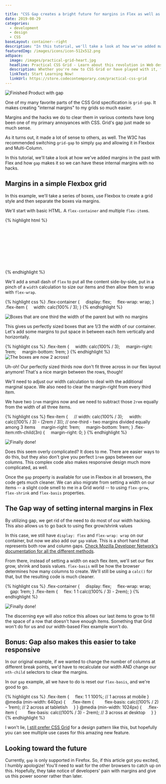 ```yaml
---

title: "CSS Gap creates a bright future for margins in Flex as well as Grid"
date: 2019-08-29
categories:
  - development
  - design
  - CSS
baseLayout: container--right
description: "In this tutorial, we'll take a look at how we've added margins in the past with Flex and how gap makes it so we can have these internal margins with no hacks."
featuredImg: /images/icons/icon-512x512.png
adSpace: 
  image: /images/practical-grid-heart.jpg
  headline: Practical CSS Grid - Learn about this revolution in Web design!
  description: Whether you're new to CSS Grid or have played with it, finding practical examples of this new layout mechanism is the best way to learn its power. Sign up below for two hours of practical grid knowledge just for you!
  linkText: Start Learning Now!
  linkUrl: https://store.codecontemporary.com/practical-css-grid
---
```


![Finished Product with gap](/images/flex-gap-new.png)

One of my many favorite parts of the CSS Grid specification is `grid-gap`. It makes creating "internal margins" to my grids so much easier.

Margins and the hacks we do to clear them in various contexts have long been one of my primary annoyances with CSS. Grid's gap just made so much sense.

As it turns out, it made a lot of sense to others, as well. The W3C has recommended switching `grid-gap` to simply `gap` and allowing it in Flexbox and Multi-Column.

In this tutorial, we'll take a look at how we've added margins in the past with Flex and how `gap` makes it so we can have these internal margins with no hacks.

## Margins in a simple Flexbox grid

In this example, we'll take a series of boxes, use Flexbox to create a grid style and then separate the boxes via margins.

We'll start with basic HTML. A `flex-container` and multiple `flex-item`s.

{% highlight html %}
<div class="flex-container">
    <div class="flex-item"></div>
    <div class="flex-item"></div>
    <div class="flex-item"></div>
    <div class="flex-item"></div>
    <div class="flex-item"></div>
    <div class="flex-item"></div>
    <div class="flex-item"></div>
    <div class="flex-item"></div>
</div>
{% endhighlight %}

We'll add a small dash of `flex` to put all the content side-by-side, put in a pinch of a `width` calculation to size our items and then allow them to wrap with `flex-wrap`.

{% highlight css %}
.flex-container {
    display: flex;
    flex-wrap: wrap;
}
.flex-item {
    width: calc(100% / 3);
}
{% endhighlight %}

![Boxes that are one third the width of the parent but with no margins](/images/flex-gap-old-step-1.jpg)

This gives us perfectly sized boxes that are 1/3 the width of our container. Let's add some margins to put space in between each item vertically and horizontally.

{% highlight css %}
.flex-item {
    width: calc(100% / 3);
    margin-right: 1rem;
    margin-bottom: 1rem;
}
{% endhighlight %}
![The boxes are now 2 across!](/images/flex-gap-old-step-2.png)

Uh-oh! Our perfectly sized thirds now don't fit three across in our flex layout anymore! That's a nice margin between the rows, though!

We'll need to adjust our width calculation to deal with the additional marginal space. We also need to clear the margin-right from every third item.

We have two `1rem` margins now and we need to subtract those `2rem` equally from the width of all three items.

{% highlight css %}
flex-item {
    // width: calc(100% / 3);
    width: calc((100% / 3) - (2rem / 3)); // one-third - two margins divided equally among 3 items
    margin-right: 1rem;
    margin-bottom: 1rem;
}
.flex-item:nth-child(3n) {
    margin-right: 0;
}
{% endhighlight %}

![Finally done!](/images/flex-gap-old-final.jpg)

Does this seem overly complicated? It does to me. There are easier ways to do this, but they also don't give you perfect `1rem` gaps between our columns. This complex code also makes responsive design much more complicated, as well.

Once the `gap` property is available for use in Flexbox in all browsers, the code gets much cleaner. We can also migrate from setting a width on our items -- a slight code smell to me in a Grid world -- to using `flex-grow`, `flex-shrink` and `flex-basis` properties.

## The Gap way of setting internal margins in Flex

By utilizing gap, we get rid of the need to do most of our width hacking. This also allows us to go back to using flex grow/shrink values

In this case, we still have `display: flex` and `flex-wrap: wrap` on our container, but now we also add our `gap` value. This is a short hand that represents both row and column gaps. [Check Mozilla Developer Network's documentation for all the different methods](https://developer.mozilla.org/en-US/docs/Web/CSS/gap).

From there, instead of setting a width on each flex item, we'll set our flex grow, shrink and basis values. `flex-basis` will be how the browser determines how many columns to create. We'll still be using a `calc()` for that, but the resulting code is much cleaner.

{% highlight css %}
.flex-container {
    display: flex;
    flex-wrap: wrap;
    gap: 1rem;
}
.flex-item {
    flex: 1 1 calc((100% / 3) - 2rem);
}
{% endhighlight %}

![Finally done!](/images/flex-gap-new.png)

The discerning eye will also notice this allows our last items to grow to fill the space of a row that doesn't have enough items. Something that Grid won't do for us and our width-based Flex example won't do.

## Bonus: Gap also makes this easier to take responsive

In our original example, if we wanted to change the number of columns at different break points, we'd have to recalculate our width AND change our `nth-child` selectors to clear the margins.

In our `gap` example, all we have to do is reset our `flex-basis`, and we're good to go.

{% highlight css %}
.flex-item {
    flex: 1 1 100%; // 1 across at mobile
}
@media (min-width: 640px) {
    .flex-item {
        flex-basis: calc((100% / 2) - 1rem); // 2 across at tabletish
    }
}
@media (min-width: 1024px) {
    .flex-item {
        flex-basis: calc((100% / 3) - 2rem); // 3 across at desktop
    }
}
{% endhighlight %}

I won't lie, [I still prefer CSS Grid](https://bryanlrobinson.com/blog/howto-css-grid-layout-to-make-a-simple-fluid-card-grid/) for a design pattern like this, but hopefully you can see multiple use cases for this amazing new feature.

## Looking toward the future

Currently, `gap` is only supported in Firefox. So, if this article got you excited, I humbly apologize! You'll need to wait for the other browsers to catch up on this. Hopefully, they take notice of developers' pain with margins and give us this power sooner rather than later.